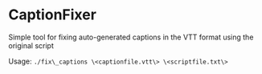 # CaptionFixer
Simple tool for fixing auto-generated captions in the VTT format using the original script

Usage:
`./fix\_captions \<captionfile.vtt\> \<scriptfile.txt\>`
